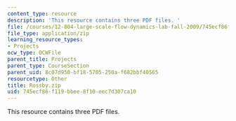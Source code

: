 ```yaml
---
content_type: resource
description: 'This resource contains three PDF files. '
file: /courses/12-804-large-scale-flow-dynamics-lab-fall-2009/745ecf86f119bbee8f10eec7d307ca10_Rossby.zip
file_type: application/zip
learning_resource_types:
- Projects
ocw_type: OCWFile
parent_title: Projects
parent_type: CourseSection
parent_uid: 8c07d950-bf18-5705-250a-f682bbf40565
resourcetype: Other
title: Rossby.zip
uid: 745ecf86-f119-bbee-8f10-eec7d307ca10
---
```

This resource contains three PDF files. 

